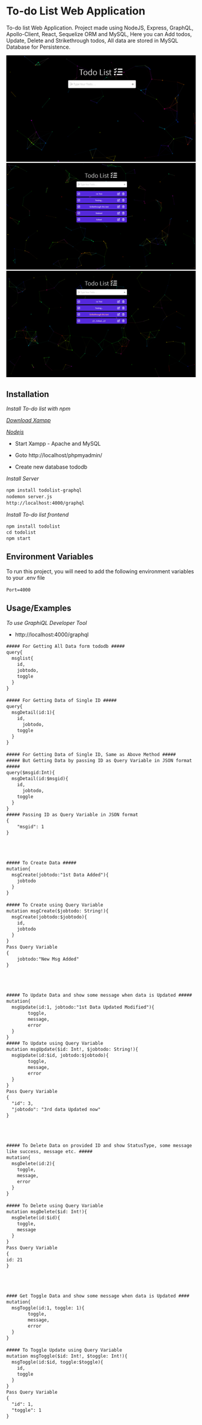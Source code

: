 
# To-do List Web Application

To-do list Web Application. Project made using NodeJS, Express, GraphQL, Apollo-Client, React, Sequelize ORM and MySQL, Here you can  Add todos, Update, Delete and Strikethrough todos,  All data are stored in MySQL Database for Persistence.

<!-- ![To-do list Operations](https://github.com/TodoList/blob/master/support/Home.png?raw=true) -->
![To-do list Home](./support/Home.png?raw=true "Homepage")
![To-do list Added-todos](./support/Added-todos.png?raw=true "Added-todos")
![To-do list Operation-todos](./support/Operation-todos.png?raw=true "Operations in todos")

## Installation

*Install To-do list with npm*

*[Download Xampp](https://www.apachefriends.org/download.html)*

*[Nodejs](https://nodejs.org/en/download/)*


- Start Xampp - Apache and MySQL
- Goto http://localhost/phpmyadmin/

- Create new database tododb

*Install Server*
```bash
npm install todolist-graphql
nodemon server.js
http://localhost:4000/graphql
```
*Install To-do list frontend*
```
npm install todolist
cd todolist
npm start
```
## Environment Variables

To run this project, you will need to add the following environment variables to your .env file

`Port=4000`

## Usage/Examples

*To use GraphiQL Developer Tool*

- http://localhost:4000/graphql

```
##### For Getting All Data form tododb #####
query{
  msglist{
    id,
    jobtodo,
    toggle
  }
}

##### For Getting Data of Single ID #####
query{
  msgDetail(id:1){
    id,
	  jobtodo,
    toggle
  }
}

##### For Getting Data of Single ID, Same as Above Method #####
##### But Getting Data by passing ID as Query Variable in JSON format #####
query($msgid:Int){
  msgDetail(id:$msgid){
    id,
	  jobtodo,
    toggle
  }
}
##### Passing ID as Query Variable in JSON format
{
    "msgid": 1
}




##### To Create Data #####
mutation{
  msgCreate(jobtodo:"1st Data Added"){
	jobtodo
  }
}

##### To Create using Query Variable
mutation msgCreate($jobtodo: String!){
  msgCreate(jobtodo:$jobtodo){
    id,
    jobtodo
  }
}
Pass Query Variable
{
	jobtodo:"New Msg Added"
}




##### To Update Data and show some message when data is Updated #####
mutation{
  msgUpdate(id:1, jobtodo:"1st Data Updated Modified"){
		toggle,
		message,
		error
  }
}
##### To Update using Query Variable
mutation msgUpdate($id: Int!, $jobtodo: String!){
  msgUpdate(id:$id, jobtodo:$jobtodo){
		toggle,
		message,
		error
  }
}
Pass Query Variable
{
  "id": 3,
  "jobtodo": "3rd data Updated now"
}




##### To Delete Data on provided ID and show StatusType, some message like success, message etc. #####
mutation{
  msgDelete(id:2){
    toggle,
    message,
    error
  }
}

##### To Delete using Query Variable
mutation msgDelete($id: Int!){
  msgDelete(id:$id){
    toggle,
    message
  }
}
Pass Query Variable
{
id: 21
}




#### Get Toggle Data and show some message when data is Updated ####
mutation{
  msgToggle(id:1, toggle: 1){
		toggle,
		message,
		error
  }
}

##### To Toggle Update using Query Variable
mutation msgToggle($id: Int!, $toggle: Int!){
  msgToggle(id:$id, toggle:$toggle){
    id,
    toggle
  }
}
Pass Query Variable
{
  "id": 1,
  "toggle": 1
}
```

